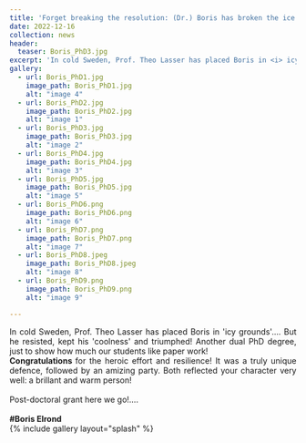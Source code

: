 ```yaml
---
title: 'Forget breaking the resolution: (Dr.) Boris has broken the ice!'
date: 2022-12-16
collection: news
header:
  teaser: Boris_PhD3.jpg
excerpt: 'In cold Sweden, Prof. Theo Lasser has placed Boris in <i> icy grounds </i>.... But he resisted, kept his <i>coolness</i> and triumphed! Another dual PhD degree, just to show how much our students like paper work! <br> <b> Congratulations </b> for the heroic effort and resilience! It was a truly unique defence, followed by an amizing party. Both reflected your character very well: a brillant and warm person! <br><br>'
gallery:
  - url: Boris_PhD1.jpg
    image_path: Boris_PhD1.jpg
    alt: "image 4"
  - url: Boris_PhD2.jpg
    image_path: Boris_PhD2.jpg
    alt: "image 1"
  - url: Boris_PhD3.jpg
    image_path: Boris_PhD3.jpg
    alt: "image 2"
  - url: Boris_PhD4.jpg
    image_path: Boris_PhD4.jpg
    alt: "image 3"
  - url: Boris_PhD5.jpg
    image_path: Boris_PhD5.jpg
    alt: "image 5"
  - url: Boris_PhD6.png
    image_path: Boris_PhD6.png
    alt: "image 6"
  - url: Boris_PhD7.png
    image_path: Boris_PhD7.png
    alt: "image 7"
  - url: Boris_PhD8.jpeg
    image_path: Boris_PhD8.jpeg
    alt: "image 8"
  - url: Boris_PhD9.png
    image_path: Boris_PhD9.png
    alt: "image 9"

---
```

<p align= "justify">
In cold Sweden, Prof. Theo Lasser has placed Boris in 'icy grounds'.... But he resisted, kept his 'coolness' and triumphed!
Another dual PhD degree, just to show how much our students like paper work! <br>
<b> Congratulations </b> for the heroic effort and resilience! It was a truly unique defence, followed by an amizing party. Both reflected your character very well: a brillant and warm person! <br><br>
Post-doctoral grant here we go!.... <br> <br>
<b>#Boris Elrond</b>
<br>
{% include gallery layout="splash" %}
